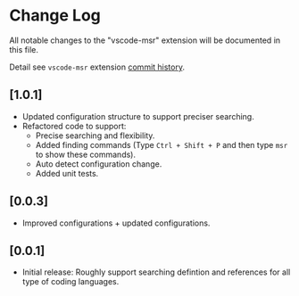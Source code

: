 # Change Log

All notable changes to the "vscode-msr" extension will be documented in this file.

Detail see `vscode-msr` extension [commit history](https://github.com/qualiu/vscode-msr/commits/master).

## [1.0.1]

- Updated configuration structure to support preciser searching.
- Refactored code to support:
  - Precise searching and flexibility.
  - Added finding commands (Type `Ctrl + Shift + P` and then type `msr` to show these commands).
  - Auto detect configuration change.
  - Added unit tests.

## [0.0.3]

- Improved configurations + updated configurations.

## [0.0.1]

- Initial release: Roughly support searching defintion and references for all type of coding languages.
